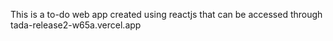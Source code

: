 This is a to-do web app created using reactjs that can be accessed through tada-release2-w65a.vercel.app

